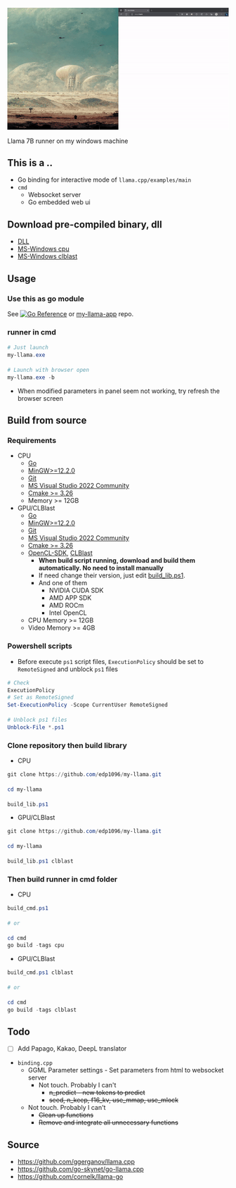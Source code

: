 ![image description](doc/screenshot.gif)

Llama 7B runner on my windows machine

## This is a ..

* Go binding for interactive mode of `llama.cpp/examples/main`
* `cmd`
    * Websocket server
    * Go embedded web ui


## Download pre-compiled binary, dll
* [DLL](https://github.com/edp1096/my-llama/releases)
* [MS-Windows cpu](https://github.com/edp1096/my-llama/releases/download/v0.1.15/my-llama_cpu.zip)
* [MS-Windows clblast](https://github.com/edp1096/my-llama/releases/download/v0.1.15/my-llama_cl.zip)


## Usage

### Use this as go module
See <a href="https://pkg.go.dev/github.com/edp1096/my-llama"><img src="https://pkg.go.dev/badge/github.com/edp1096/my-llama.svg" alt="Go Reference"></a> or [my-llama-app](https://github.com/edp1096/my-llama-app) repo.

### runner in cmd
```powershell
# Just launch
my-llama.exe

# Launch with browser open
my-llama.exe -b
```
* When modified parameters in panel seem not working, try refresh the browser screen


## Build from source

### Requirements
* CPU
    * [Go](https://golang.org/dl)
    * [MinGW>=12.2.0](https://github.com/brechtsanders/winlibs_mingw/releases/tag/12.2.0-16.0.0-10.0.0-ucrt-r5)
    * [Git](https://github.com/git-for-windows/git/releases)
    * [MS Visual Studio 2022 Community](https://visualstudio.microsoft.com/vs)
    * [Cmake >= 3.26](https://cmake.org/download)
    * Memory >= 12GB
* GPU/CLBlast
    * [Go](https://golang.org/dl)
    * [MinGW>=12.2.0](https://github.com/brechtsanders/winlibs_mingw/releases/tag/12.2.0-16.0.0-10.0.0-ucrt-r5)
    * [Git](https://github.com/git-for-windows/git/releases)
    * [MS Visual Studio 2022 Community](https://visualstudio.microsoft.com/vs)
    * [Cmake >= 3.26](https://cmake.org/download)
    * [OpenCL-SDK](https://github.com/KhronosGroup/OpenCL-SDK), [CLBlast](https://github.com/CNugteren/CLBlast)
        * <b>When build script running, download and build them automatically. No need to install manually</b>
        * If need change their version, just edit [build_lib.ps1](/build_lib.ps1).
        * And one of them
            * NVIDIA CUDA SDK
            * AMD APP SDK
            * AMD ROCm
            * Intel OpenCL
    * CPU Memory >= 12GB
    * Video Memory >= 4GB

### Powershell scripts
* Before execute `ps1` script files, `ExecutionPolicy` should be set to `RemoteSigned` and unblock `ps1` files
```powershell
# Check
ExecutionPolicy
# Set as RemoteSigned
Set-ExecutionPolicy -Scope CurrentUser RemoteSigned

# Unblock ps1 files
Unblock-File *.ps1
```

### Clone repository then build library
* CPU
```powershell
git clone https://github.com/edp1096/my-llama.git

cd my-llama

build_lib.ps1
```
* GPU/CLBlast
```powershell
git clone https://github.com/edp1096/my-llama.git

cd my-llama

build_lib.ps1 clblast
```

### Then build runner in cmd folder
* CPU
```powershell
build_cmd.ps1

# or

cd cmd
go build -tags cpu
```
* GPU/CLBlast
```powershell
build_cmd.ps1 clblast

# or

cd cmd
go build -tags clblast
```


## Todo
* [ ] Add Papago, Kakao, DeepL translator
* `binding.cpp`
    * GGML Parameter settings - Set parameters from html to websocket server
        * Not touch. Probably I can't
            * ~~n_predict - new tokens to predict~~
            * ~~seed, n_keep, f16_kv, use_mmap, use_mlock~~
    * Not touch. Probably I can't
        * ~~Clean up functions~~
        * ~~Remove and integrate all unnecessary functions~~


## Source
* https://github.com/ggerganov/llama.cpp
* https://github.com/go-skynet/go-llama.cpp
* https://github.com/cornelk/llama-go

